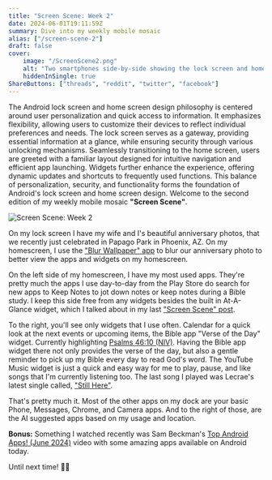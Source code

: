 ```yaml
---
title: "Screen Scene: Week 2"
date: 2024-06-01T19:11:59Z
summary: Dive into my weekly mobile mosaic
alias: ["/screen-scene-2"]
draft: false
cover:
    image: "/ScreenScene2.png"
    alt: "Two smartphones side-by-side showing the lock screen and home screen"
    hiddenInSingle: true
ShareButtons: ["threads", "reddit", "twitter", "facebook"]
---
```


The Android lock screen and home screen design philosophy is centered around user personalization and quick access to information. It emphasizes flexibility, allowing users to customize their devices to reflect individual preferences and needs. The lock screen serves as a gateway, providing essential information at a glance, while ensuring security through various unlocking mechanisms. Seamlessly transitioning to the home screen, users are greeted with a familiar layout designed for intuitive navigation and efficient app launching. Widgets further enhance the experience, offering dynamic updates and shortcuts to frequently used functions. This balance of personalization, security, and functionality forms the foundation of Android's lock screen and home screen design.
 Welcome to the second edition of my weekly mobile mosaic **"Screen Scene"**.

![Screen Scene: Week 2](/ScreenScene2.png "Lockscreen and Home Screen")

On my lock screen I have my wife and I's beautiful anniversary photos, that we recently just celebrated in Papago Park in Phoenix, AZ.
On my homescreen, I use the ["Blur Wallpaper" app](https://play.google.com/store/apps/details?id=dk.appdictive.blurwallpaper) to blur our anniversary photo to better view the apps and widgets on my homescreen. 

On the left side of my homescreen, I have my most used apps. They're pretty much the apps I use day-to-day from the Play Store do search for new apps to Keep Notes to jot down notes or keep notes during a Bible study. I keep this side free from any widgets besides the built in At-A-Glance widget, which I talked about in my last ["Screen Scene" post](https://www.michaelbtech.com/posts/screen-scene-1/). 

To the right, you'll see only widgets that I use often. Calendar for a quick look at the next events or upcoming items, the Bible app "Verse of the Day" widget. Currently highlighting [Psalms 46:10 (NIV)](https://www.bible.com/bible/111/PSA.46.10). Having the Bible app widget there not only provides the verse of the day, but also a gentle reminder to pick up my Bible every day to read God's word. The YouTube Music widget is just a quick and easy way for me to play, pause, and like songs that I'm currently listening too. The last song I played was Lecrae's latest single called, ["Still Here"](https://music.youtube.com/playlist?list=OLAK5uy_mM501nlprtu5-RDhqpIMwA7uX6JDLTcEg&si=tZGPAATV0I23YWLn). 

That's pretty much it. Most of the other apps on my dock are your basic Phone, Messages, Chrome, and Camera apps. And to the right of those, are the AI suggested apps based on my usage and location.

**Bonus:** Something I watched recently was Sam Beckman's [Top Android Apps! (June 2024)](https://youtu.be/lQF72qtODZI?si=V-T_zNupUs02xgYE) video with some amazing apps available on Android today. 


Until next time! 👋🏾
